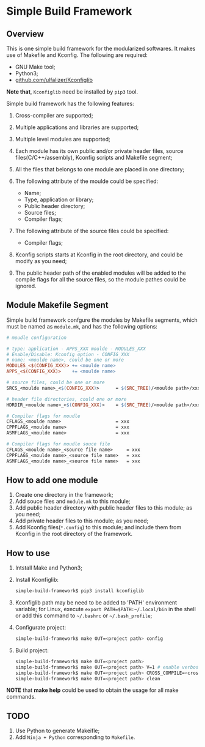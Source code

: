 # Simple Build Framework

## Overview

This is one simple build framework for the modularized softwares. It makes use of Makefile and Kconfig. The following are required:
* GNU Make tool;
* Python3;
* [github.com/ulfalizer/Kconfiglib](https://github.com/ulfalizer/Kconfiglib)

**Note that**, `Kconfiglib` need be installed by `pip3` tool.

Simple build framework has the following features:

1. Cross-compiler are supported;
2. Multiple applications and libraries are supported;
3. Multiple level modules are supported;
4. Each module has its own public and/or private header files, source files(C/C++/assembly), Kconfig scripts and Makefile segment;
5. All the files that belongs to one module are placed in one directory;
6. The following attribute of the moulde could be specified:

   * Name;
   * Type, application or library;
   * Public header directory;
   * Source files;
   * Compiler flags;

7. The following attribute of the source files could be specified:

    * Compiler flags;

8. Kconfig scripts starts at Kconfig in the root directory, and could be modify as you need;
9. The public header path of the enabled modules will be added to the compile flags for all the source files, so the module pathes could be ignored.

## Module Makefile Segment

Simple build framework confgure the modules by Makefile segments, which must be named as `module.mk`, and has the following options:

```Makefile
# moudle configuration 

# type: application - APPS_XXX moulde - MODULES_XXX
# Enable/Disable: Kconfig option - CONFIG_XXX
# name: <moulde name>, could be one or more
MODULES_<$(CONFIG_XXX)> += <moulde name>
APPS_<$(CONFIG_XXX)>    += <moulde name>

# source files, could be one or more
SRCS_<moulde name>_<$(CONFIG_XXX)>	    = $(SRC_TREE)/<moulde path>/xxx.x

# header file directories, could one or more
HDRDIR_<moulde name>_<$(CONFIG_XXX)>	= $(SRC_TREE)/<moulde path>/xxx

# Compiler flags for moudle
CFLAGS_<moulde name> 			        = xxx
CPPFLAGS_<moulde name> 			        = xxx
ASMFLAGS_<moulde name> 			        = xxx

# Compiler flags for moudle souce file
CFLAGS_<moulde name>_<source file name>     = xxx
CPPFLAGS_<moulde name>_<source file name>   = xxx
ASMFLAGS_<moulde name>_<source file name>   = xxx
```

## How to add one module

1. Create one directory in the framework;
2. Add souce files and `module.mk` to this module;
3. Add public header directory with public header files to this module; as you need;
4. Add private header files to this module; as you need;
5. Add Kconfig files(`*.config`) to this module; and include them from Kconfig in the root directory of the framework.

## How to use

1. Intstall Make and Python3;
2. Install Kconfiglib:

    ```bash
    simple-build-framework$ pip3 install kconfiglib
    ```

3. Kconfiglib path may be need to be added to 'PATH' environment variable; for Linux, execute `export PATH=$PATH:~/.local/bin` in the shell or add this command to `~/.bashrc` or `~/.bash_profile`;
4. Configurate project:

    ```bash
    simple-build-framework$ make OUT=<project path> config
    ```

5. Build project:

    ```bash
    simple-build-framework$ make OUT=<project path>
    simple-build-framework$ make OUT=<project path> V=1 # enable verbose output
    simple-build-framework$ make OUT=<project path> CROSS_COMPILE=<cross-compiler prefix> # enable cross-compiler
    simple-build-framework$ make OUT=<project path> clean
    ```

**NOTE** that **make help** could be used to obtain the usage for all make commands. 

## TODO

1. Use Python to generate Makeifle;
2. Add `Ninja + Python` corresponding to `Makefile`.
